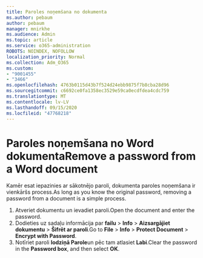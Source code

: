 ```yaml
---
title: Paroles noņemšana no dokumenta
ms.author: pebaum
author: pebaum
manager: mnirkhe
ms.audience: Admin
ms.topic: article
ms.service: o365-administration
ROBOTS: NOINDEX, NOFOLLOW
localization_priority: Normal
ms.collection: Adm_O365
ms.custom:
- "9001455"
- "3466"
ms.openlocfilehash: 4763b0115d43b7f524d24ebb9875f7b8cba28d96
ms.sourcegitcommit: c6692ce0fa1358ec3529e59ca0ecdfdea4cdc759
ms.translationtype: MT
ms.contentlocale: lv-LV
ms.lasthandoff: 09/15/2020
ms.locfileid: "47768218"
---
```

# <a name="remove-a-password-from-a-word-document"></a><span data-ttu-id="66cdc-102">Paroles noņemšana no Word dokumenta</span><span class="sxs-lookup"><span data-stu-id="66cdc-102">Remove a password from a Word document</span></span>

<span data-ttu-id="66cdc-103">Kamēr esat iepazinies ar sākotnējo paroli, dokumenta paroles noņemšana ir vienkāršs process.</span><span class="sxs-lookup"><span data-stu-id="66cdc-103">As long as you know the original password, removing a password from a document is a simple process.</span></span>

1. <span data-ttu-id="66cdc-104">Atveriet dokumentu un ievadiet paroli.</span><span class="sxs-lookup"><span data-stu-id="66cdc-104">Open the document and enter the password.</span></span>
2. <span data-ttu-id="66cdc-105">Dodieties uz sadaļu informācija par **failu**  >  **Info**  >  **Aizsargājiet dokumentu**  >  **Šifrēt ar paroli**.</span><span class="sxs-lookup"><span data-stu-id="66cdc-105">Go to **File** > **Info** > **Protect Document** > **Encrypt with Password**.</span></span>
3. <span data-ttu-id="66cdc-106">Notīriet paroli **lodziņā Parole**un pēc tam atlasiet **Labi**.</span><span class="sxs-lookup"><span data-stu-id="66cdc-106">Clear the password in the **Password box**, and then select **OK**.</span></span>